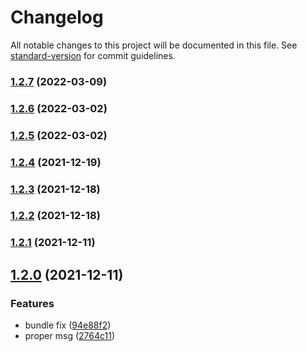 # Changelog

All notable changes to this project will be documented in this file. See [standard-version](https://github.com/conventional-changelog/standard-version) for commit guidelines.

### [1.2.7](https://github.com/Rajeshr34/pain-rollup/compare/v1.2.6...v1.2.7) (2022-03-09)

### [1.2.6](https://github.com/Rajeshr34/pain-rollup/compare/v1.2.5...v1.2.6) (2022-03-02)

### [1.2.5](https://github.com/Rajeshr34/pain-rollup/compare/v1.2.4...v1.2.5) (2022-03-02)

### [1.2.4](https://github.com/Rajeshr34/pain-rollup/compare/v1.2.3...v1.2.4) (2021-12-19)

### [1.2.3](https://github.com/Rajeshr34/pain-rollup/compare/v1.2.2...v1.2.3) (2021-12-18)

### [1.2.2](https://github.com/Rajeshr34/pain-rollup/compare/v1.2.1...v1.2.2) (2021-12-18)

### [1.2.1](https://github.com/Rajeshr34/pain-rollup/compare/v1.2.0...v1.2.1) (2021-12-11)

## [1.2.0](https://github.com/Rajeshr34/pain-rollup/compare/v1.0.10...v1.2.0) (2021-12-11)

### Features

-   bundle fix ([94e88f2](https://github.com/Rajeshr34/pain-rollup/commit/94e88f2832dc5057d749b5111c4666631ad69569))
-   proper msg ([2764c11](https://github.com/Rajeshr34/pain-rollup/commit/2764c11a63b90958141107a8a079c9cc9060abb6))
